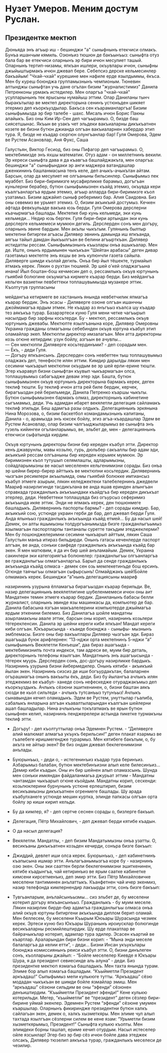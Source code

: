 # Нузет Умеров. Меним достум Руслан.
## Президентке мектюп

  Дюньяда энъ агъыр иш - бешинджи "а" сыныфнынъ етекчиси олмакъ. Бунъа ишанчым кямиль. Озюнъиз тюшюн де бакъынъыз: сыныфта отуз бала бар 
ве етекчиси оларнынъ эр бири ичюн месулиет ташый. Оларнынъ тертип-низамы, япкъан ишлери, окъувлары ичюн, сыныфны джыйыштырмакъ ичюн джевап
бере. Себепсиз дерске кельмесинлер бакъайым! "Чхай-чхай" курешине мен нафиле ерде язылдыммы, ёкъса. Мен бу куреш боюнджа группамызнынъ
чемпионым. Тюневин алтынджы сыныфтан учь дане огълан бизим "журналистимиз" Данила Петренконы урмакъ истедилер. Мен оларгъа "чхай-чхай"
усулларынынъ тек ярысыны нумайыш эттим. Олар Даниланы тынч быракътылар ве мектеп директорына сенинъ устюнъден шикяет этермиз деп
къоркъуздылар. Бакъса сен къараманларгъа! 
  Бизим сыныфымызда эр бир талебе - шахс. Мисаль ичюн Борис Пакны алайыкъ. Биз оны Ким Ир-Сен деп чагъырамыз. О, бизде баш сиясетшынас.
Якъын ве узакъ чет эльдеки вакъиаларны дикъкъатнен козете ве бизни бутюн джианда олгъан вакъиаларнен хабердар этип тура. Я, бизде не 
къадар сюргюн олунгъанлар бар! Гуля Омерова, Эдем ве Рустем Асановлар, Аня Фукс, Саша 



Галустьян, Виктор Гесиод, биз оны Пифагор деп чагъырамыз. О, мектебимизде энъ яхшы математик. Отуз адам - он миллетнинъ векили. Эр 
кереси сыиыфта дава я да къавгъа башлайджакъта, мен оларгъа: бешинджи "а" сыныфындаки эр анги маджера ватандашлар дженкининъ 
башланмасына тенъ келе, деп ачыкъ-ачыкътан айтам. Барсын, олар да месулиет не олгъаныны бильсинлер.
  Сыныфымыз пек муаббет. Биз бири-биримизге мусафирликке барамыз, догъгъан куньлерни берабер, бутюн сыныфымызнен къайд этемиз, окъувда
кери къалгъанларгъа ярдым этемиз, агъыр алларда бири-биримизге къол узатамыз. Бизим аджайип сыныф реберимиз бар. Алия Саидовна. Биз оны
севемиз ве урьмет этемиз. О, бизим акъикъий достумыз. 
  Кечкен афтада февкъульаде вакъиа юзь берди. Гуля Омерова дерслерни къачырмагъа
башлады. Мектепке бир кунь кельмеди, эки кунь кельмеди... Недир юзь берген. Гуля бири-бири артындан эки кунь дерслерге кельмемеси мумкюн
дегиль. Дерслерден сонъ мен догъру, оларнынъ эвине бардым. Мен акълы чыкътым. Гулянынъ былтыр мектепни битиргеи агъасы Дилявер эвнинъ
дамында иш япкъанда, аягъы тайып дамдан йыкъылгъан ве белини агъырткъан. 
  Дилявер истидатлы рессам. Сыныфымызнынъ къызлары онъа ашыкъалар. Мен де. Иште, онынъ ярдымынен чыкъкъан "Шейтан арабасы" деген дивар
газетамыз мектепте энъ яхшы ве энъ кулюнчли газета сайыла. Диляверге шимди къолай дегиль. Онъа бир йыл тёшекте, турмайып ятмакъ керек.
Лякин о рухтан тюшмей. Эр шей о'кей оладжагъына инана! Йыл боштан-бош кечмесин деп о, рессамлыкъ окъув юртунынъ гъиябий болюгине окъумагъа
кирмеге къарар берди. 
  Биз мейдангъа кельген вазиетни певбеттеки топлашувымызда музакере эттик. Къолтутув группасыны
  
  
мейдангъа кетирмеге ве хастанынъ янында невбетчилик япмагъа къарар бердик. Энъ эсасы - Диляверге озюне олгъан ишанчны
джоймамагъа ярдым этмек. He къадар аз янъгъыз къалса шу къадар тез аякъкъа турар. 
  Базарэртеси куню Гуля мени четке чагъырып насылдыр бир зарфны косьтерди. Бу - мектюп, рессамлыкъ окъув юртунынъ джевабы. Мектюпте
язылгъанына коре, Дилявер Омеровны Украина гражданы олмагъаны себебинден окъув юртуна къабул этип оламайлар экеп. Мектюппи директор
имзалагъан. Мен атта директорны козь огюне кетирдим: узун бойлу, азгъын ве ачувлы...
<br>— Сен мектюппи Диляверге косьтердинъми? - деп сорадым мен.
<br>— Ёкъ, - деди Гуля.
<br>— Догъру япкъансынъ.
  Дерслерден сонъ невбеттен тыш топлашувымыз оладжакъ деп, тенефюсте илян эттим. Кимдир дарылды лякин мен сесимни чыкъарып мектюпни
окъудым ве эр шей ерли-ерине тюшти. Эгер къаравул бизни сыныфтан къувып чыкъармагъан олса, топлашувымыз сабагъадже девам этер эди. 
Башта, бутюн сыныфымызнен окъув юртунынъ директорына бармакъ керек, деген теклиф тюшти. Бу теклиф ичюн атта рей биле бердик, керчек,
бирагъыздан рей берильмеди, Данила Петренко къаршы чыкъты. Бутюн сыныфымызнен бармакъ олмаз, директорнынъ кабинетине сыгъмамыз, деди.
Учь адамдан ибарет векялетли делегация сайламакъ теклиф этильди. Беш адамгъа разы олдыкъ. Делегацияныиъ эркянына Нина Морозова, 
о, бизим баскетбол командамызнынъ капитаны, Данила - о, арамызда энъ юксек бойлу, эгиз агъа-къардашлар Эдем ве Рустем Асановлар, олар
бизим чалгъыджыларымыз ве сыныфта энъ гузель кийингеи огъланларымыз, ве, эльбет де, мен - делегациянынъ етекчиси сыфатында кирдим.



  Окъув юртунынъ директоры бизни бир кереден къабул этти. Директор кенъ джаврунлы, мавы козьлю, гурь, дюльбер сакъаллы бир адам эди,
акъикъий рессам олгъаныны бир кереден корьмек мумкюн. Эр биримизнен къол тутушып селямлашты, адларымызны, сойадларымызны ве насыл
меселенен кельгенимизни сорады. 
  Биз онъа эр шейни бирер-бирер айттыкъ ве мектюпни косьтердик. Дилявернинъ чызгъан ресимлери акъылымда, омы гъиябий болюкке
имтиансыз къабул этмеге азырым, лякин келеджектеки талебелернинъ джедвели Маариф назирлигинде тасдикълана ве анда яшав еринден
алынгъан справкада гражданлыкъ акъкъындаки къайдгъа бир кереден дикъкъат этерлер, деди.
Невбеттеки топлашувда биз огъурсыз сеферимиз акъкъында икяе эттик. Энди не япмакъ керек, ден тюшюнмеге башладыкъ. Дилявернинъ паспорты
бармы? - деп сорады кимдир. Бар, акъикъий сою, устюнде украин герби де бар, деп джевап берди Гуля. Анда ялынъыз гражданлыкъ акъкъында
къайд етмей...
  Бу да насыл шей! Демек, он алты яшымызны толдургъанымызда бизге гражданлыгъымыз язылмагъан паспортларпы тантаналы суретте
такъдим этеджеклерми? Мен бу пошюнджелеримни сесимни чыкъарып айттым, лякин Саша Галустьян манъа итираз бильдирди. Онынъ гатасы
кеченлерде паспорт алгъан, ве анда, сонъки саифеде гражданлыкъ акъкъында къайд бар экен.
  Я мен матювим, я да ич бир шей анъламайым. Демек, Украина сакинлери эки категориягъа болюнелер: гражданлыгъы олгъанларгъа ве
гражданлыгъы олмагъанларгьа. Барып да сенде гражданлыкъ акъкъында къайд олмаса - демек сен озь мемлекетинъде бош ерсинъ. Огюнде
таячыгъы олмагъан сыфырсынъ! Олмайджакъ шей!Бойле олмамакъ керек.
  Бешинджи “а”нынъ делегациясыны маариф



назирининъ узурына ёлламагъа бирагъыздан къарар берильди. Ве, назир делегациянынъ векялетлигине шубеленмемеси ичюн оны аит
Мандатнен темин этмеге къарар бердик.
  Даниланынъ бабасы белли журналист, оларнынъ эвинде язы машинкасы да, компьютер де бар. Данила бабасына язгъан макъалелерини 
компьютерде джыймагъа ярдым эткенини билемиз. Биз Данилагъа шойле мандатны азырламакъны авале эттик, барсын оны корип, назирнинъ 
козьлери тёгерекленсин. 
  Данила эр шейни кереги киби япкъан! Мандат кереги киби олгъан. Юкъарысында - къаиде боюнджа - сыныфы- мызнынъ эмблемасы. Бизге
оны бир вакъытлары Дилявер чызгъан эди. Бираз ашагъыда буюк арифлернен: “13-нджи орта мектепнинъ 5-нджи “а” сыныфынынъ
Векялетли Кенъеши”, даа бираз ашагъыда - мектебимизнипъ почта
индекси, там адреси ве, муим бир деталь, директорнынъ телефоны
язылгъан. Мандатнынъ энъ ашагъысында - тёгерек муурь.
  Дерслерден сонъ, дос-догъру назирликке бардыкъ. Назирнинъ
узурына бизни йибермедилер. Онынъ кятиби - акъикъий йылан экен.
Назирнинъ сизсиз де иши богъурдакътан, балаларнен огърашмагъа
онынъ вакъыты ёкъ, деди.
  Биз бу йылангъа ачлыкъ илян этеджекмиз ве къабул- ханеде сонъ
нефескедже отураджакъмыз деп къоркъуздыкъ. Ачлыкъ сёзюни
эшиткенинен, о, бизни баштан аякъ сюзди ве кьол сильтеди -
ачлыкъ тутсанъыз тутунъыз!
  Ачлыкъ сынавындан кечип оламадыкъ. Эдем ве Рустем, унуттылар
гъалиба, сабалыкъ янларына алгъан къавалтыларындан къалгъан
шейлерни ашап башладылар. Нина ачлыкъны токътатмакъ ве ярын
бутюн сыныфнен келип, назирнинъ пенджерелери астында пикетке
турмакъны теклиф этти.



- Догъру! - деп къолтуттылар онъа Эдемнен Рустем. - “Диляверге
алий малюмат алмагъа укъукъ берильсин!” деген плакат язармыз ве
гъалебеге иришмегендже турармыз.
  Мен кятибеге бакътым, о, бу акъта не айтыр экен? Ве биз ондан
джевап беклегенимизни анълады.
- Буюрынъыз, - деди о, - истегенинъиз къадар тура беринъиз.
Азбарымыз балабан, бутюн мектебинъизни алып келе билесинъиз...
  Демир киби къадын. Оны ич бир шейнен алып оламазсынъ. Шунда
мен сонъки имкяндан файдаланмагьа джурьат эттим - Мандатны
чантамдан чыкъарып огюне къойдым. Мандатны корип, сескенди:
козьлюклерини бурнунынъ устюне ерлештирип, бизим весикъамызны
дикъкъатнен огренмеге башлады. Шу арада къабулханеге устюнде
мешин куртка, элинде папкасы олгъан орта бойлу эр киши кирип
кельди.
- Бу да кимлер, я? - деп сертче сеснен сорады о, бизлерге
бакъып.
- Делегация, Пётр Михайлович, - деп джевап берди кятибе
къадын.
- О да насыл делегация?
- Векялетли. Мандатлы, - деп бизим Мандатымызны онъа узатты.
  О, весикъаны дикъкъатнен козьден кечирди, сонъра бизге бакъып:
- Джиддий, девлет иши олса керек. Буюрынъыз, - деп кабинетнинъ
къапысына ишмар этти. Анълагъанымызгъа коре бу - назирнинъ озю
экен.
  Оны эки сааттен берли беклегенимизни эшиткенинен, кятибе
къадынгъа, чай кетиринъиз ве ярым саатке кабинетке кимсени
кирсетменъиз, деп эмир этти.
  Биз Пётр Михайловичке меселени тантиминен анълаттыкъ.
Къанфетнен чай ичер экенмиз, назир телефонда кимлернендир
лакъырды этти, сонъ бизге бакъып:



- Тувгьанларым, анълайсынъызмы... сиз эльбет де, бу меселени
котерип догъру япкъансынъыз. Гражданлыкъ - бу муим меселе. Лякин
назирлик бирде-бир адамгъа гражданлыгъы олмаса онъа алий окъув
юртуны битиргени акъкъында диплом берип оламай. Мен беллесем, бу
меселени Къырым Ююьары Шурасында чезмек керек.
Эртеси куню биз Юкъары Шуранынъ ироиусклар болюгинде
весикъаларны ресмийлештирдик. Шу ерде плакатлар ве байрачыкълар
котерип, адамлар тура эдилер. Эсасен къартий ве къартлар.
Араларындан бири бизни корип: - “Мына энди меселе балаларгъа да
келии етти”, - деди...
Бизни Инсан укъукълары боюнджа комиссиянынъ реиси къабул этти.
О, бизни динълеген сонъ, къолларыны джайып: - “Бойле меселелер
Киевде я Юкъары Шура, я да президент севиесинде аль алуна” -
деди.
Биз президентке мектюп язмагьа башладыкъ. Мен тахта янында
турам. Элиме бор алып язмагьа башладым. “Къыйметли Президент
аркъадаш!” Сыпыфымыз мепи кулькюге тутты. “Аркъадаш” сёзю
модадан чыкъкъан ве шимди бойле язмайлар эмиш. Мен “аркъадаш”
сёзюни сильдим ве оны “эфенди” сёзюнен денъиштирдим. “Къыйметли
Президент эфенди!” Кене кулькю котерильди. Мегер, “къыйметли” ве
“президент” деген сёзлер бири- бирине уймай экенлер. Эдемнен
Рустем “эфенди” сёзюне умумен къаршылар. Оларнынъ фикириндже
президентни бутюн халкъ сайлагьан экен, демек о, халкъ
хызметкяры.
Мен элиме чул алып тахтада язылгъан сёзлерни силем ве кене
язам: “Урьметли бизим хызметкярымыз, Президент!” Сыныфта кулькю
къопты. Мен элимдеки борны ташлап, ериме кечип отурдым. Насыл
истеселер ойле язсынлар! Эгер биз эр бир сёз ичюн бойле дава
этеджек олсакъ, Дилявер тюзелип аякъкъа турар, гражданлыкъ
меселеси де чезилир.


